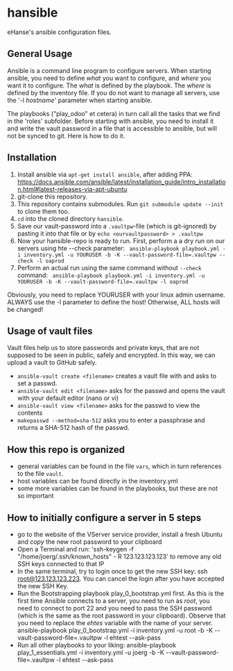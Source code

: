 # hansible
eHanse's ansible configuration files.

## General Usage
Ansible is a command line program to configure servers. When starting ansible, 
you need to define _what_ you want to configure, and _where_ you want it to configure.
The _what_ is defined by the playbook. The _where_ is defined by the inventory file.
If you do not want to manage all servers, use the '-l _hostname_' parameter when starting ansible.

The playbooks ("play_odoo" et cetera) in turn call all the tasks 
that we find in the 'roles' subfolder. Before starting with ansible, 
you need to install it and write the vault password in a file that is 
accessible to ansible, but will not be synced to git. Here is how to do it.

## Installation 

1. Install ansible via `apt-get install ansible`, after adding PPA:
https://docs.ansible.com/ansible/latest/installation_guide/intro_installation.html#latest-releases-via-apt-ubuntu
2. git-clone this repository.
3. This repository contains submodules. Run `git submodule update --init` to clone them too.
4. `cd` into the cloned directory `hansible`.
5. Save our vault-password into a `.vaultpw`-file (which is git-ignored) by pasting it into that file or by 
`echo <ourvaultpassword> > .vaultpw `
6. Now your hansible-repo is ready to run. First, perform a a dry run on our servers using hte --check parameter: ` ansible-playbook playbook.yml -i inventory.yml -u YOURUSER -b -K --vault-password-file=.vaultpw --check -l oaprod`
7. Perform an actual run using the same command without `--check` command: `
ansible-playbook playbook.yml -i inventory.yml -u YOURUSER -b -K --vault-password-file=.vaultpw -l oaprod`

Obviously, you need to replace YOURUSER with your linux admin username.
ALWAYS use the -l parameter to define the host! Otherwise, ALL hosts will be changed!


## Usage of vault files
Vault files help us to store passwords and private keys, that are not supposed to be seen in public, safely and encrypted. In this way, we can upload a vault to GitHub safely.
* `ansible-vault create <filename>` creates a vault file with <filename> and asks to set a passwd.
* `ansible-vault edit <filename>` asks for the passwd and opens the vault
with your default editor (nano or vi)
* `ansible-vault view <filename>` asks for the passwd to view the contents
* `makepasswd --method=sha-512` asks you to enter a passphrase and returns a SHA-512 hash of the passwd.

## How this repo is organized
* general variables can be found in the file `vars`, which in turn references to the file `vault`.
* host variables can be found directly in the inventory.yml
* some more variables can be found in the playbooks, but these are not so important
 
## How to initially configure a server in 5 steps
- go to the website of the VServer service provider, install a fresh Ubuntu and _copy_ the new root password to your clipboard
- Open a Terminal and run: 'ssh-keygen -f "/home/joerg/.ssh/known_hosts" -
R 123.123.123.123' to remove any old SSH keys connected to that IP
- In the same terminal, try to login once to get the new SSH key: ssh root@123.123.123.223.
You can cancel the login after you have accepted the new SSH Key.
- Run the Bootstrapping playbook play_0_bootstrap.yml first. As this
is the first time Ansible connects to a server, you need to run as _root_,
you need to connect to port 22 and you need to pass the SSH password (which
is the same as the root password in your clipboard). Observe that you
need to replace the _ehtes_ variable with the name of your server.
ansible-playbook play_0_bootstrap.yml -i inventory.yml -u root -b -K --vault-password-file=.vaultpw -l ehtest --ask-pass
- Run all other playbooks to your liking:
ansible-playbook play_1_essentials.yml -i inventory.yml -u joerg -b -K --vault-password-file=.vaultpw -l ehtest --ask-pass
